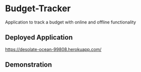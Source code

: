 # Budget-Tracker
Application to track a budget with online and offline functionality

## Deployed Application
https://desolate-ocean-99808.herokuapp.com/

## Demonstration
